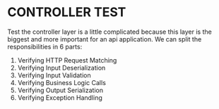 # CONTROLLER TEST

Test the controller layer is a little complicated because this layer is the biggest and more important for an api application. We can split the responsibilities in 6 parts:

1. Verifying HTTP Request Matching
2. Verifying Input Deserialization
3. Verifying Input Validation
4. Verifying Business Logic Calls
5. Verifying Output Serialization
6. Verifying Exception Handling